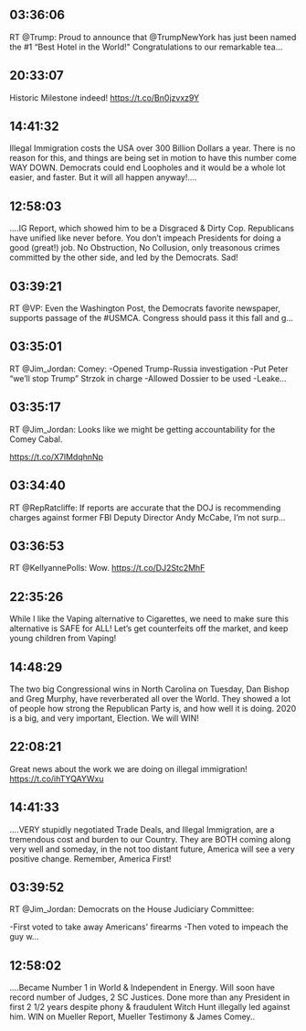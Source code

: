 ## 03:36:06
RT @Trump: Proud to announce that @TrumpNewYork has just been named the #1 “Best Hotel in the World!" Congratulations to our remarkable tea…
## 20:33:07
Historic Milestone indeed! https://t.co/Bn0jzvxz9Y
## 14:41:32
Illegal Immigration costs the USA over 300 Billion Dollars a year. There is no reason for this, and things are being set in motion to have this number come WAY DOWN. Democrats could end Loopholes and it would be a whole lot easier, and faster. But it will all happen anyway!....
## 12:58:03
....IG Report, which showed him to be a Disgraced &amp; Dirty Cop. Republicans have unified like never before. You don’t impeach Presidents for doing a good (great!) job. No Obstruction, No Collusion, only treasonous crimes committed by the other side, and led by the Democrats. Sad!
## 03:39:21
RT @VP: Even the Washington Post, the Democrats favorite newspaper, supports passage of the #USMCA. Congress should pass it this fall and g…
## 03:35:01
RT @Jim_Jordan: Comey:
-Opened Trump-Russia investigation
-Put Peter “we’ll stop Trump” Strzok in charge
-Allowed Dossier to be used
-Leake…
## 03:35:17
RT @Jim_Jordan: Looks like we might be getting accountability for the Comey Cabal.

https://t.co/X7lMdqhnNp
## 03:34:40
RT @RepRatcliffe: If reports are accurate that the DOJ is recommending charges against former FBI Deputy Director Andy McCabe, I’m not surp…
## 03:36:53
RT @KellyannePolls: Wow. https://t.co/DJ2Stc2MhF
## 22:35:26
While I like the Vaping alternative to Cigarettes, we need to make sure this alternative is SAFE for ALL! Let’s get counterfeits off the market, and keep young children from Vaping!
## 14:48:29
The two big Congressional wins in North Carolina on Tuesday, Dan Bishop and Greg Murphy, have reverberated all over the World. They showed a lot of people how strong the Republican Party is, and how well it is doing. 2020 is a big, and very important, Election. We will WIN!
## 22:08:21
Great news about the work we are doing on illegal immigration! https://t.co/ihTYQAYWxu
## 14:41:33
....VERY stupidly negotiated Trade Deals, and Illegal Immigration, are a tremendous cost and burden to our Country. They are BOTH coming along very well and someday, in the not too distant future, America will see a very positive change. Remember, America First!
## 03:39:52
RT @Jim_Jordan: Democrats on the House Judiciary Committee:

-First voted to take away Americans' firearms
-Then voted to impeach the guy w…
## 12:58:02
....Became Number 1 in World &amp; Independent in Energy. Will soon have record number of Judges, 2 SC Justices. Done more than any President in first 2 1/2 years despite phony &amp; fraudulent Witch Hunt illegally led against him. WIN on Mueller Report, Mueller Testimony &amp; James Comey..
